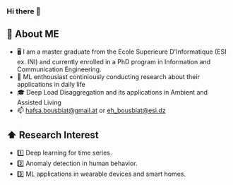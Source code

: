 ### Hi there 👋 


## :book: About ME
- 🖥 I am a master graduate from the Ecole Superieure D'Informatique (ESI ex. INI) and currently enrolled in a PhD program in Information and Communication Engineering.
- 💼 ML enthousiast continiously conducting research about their applications in daily life
- 🎓 Deep Load Disaggregation and its applications in Ambient and Assisted Living
- :mailbox: hafsa.bousbiat@gmail.at or eh_bousbiat@esi.dz  

## ⬆ Research Interest
- :one: Deep learning for time series.
- :two: Anomaly detection in human behavior.
- :three: ML applications in wearable devices and smart homes.



